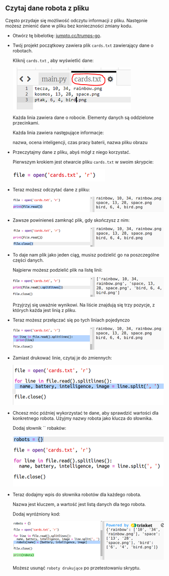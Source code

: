 ## Czytaj dane robota z pliku

Często przydaje się możliwość odczytu informacji z pliku. Następnie możesz zmienić dane w pliku bez konieczności zmiany kodu.

+ Otwórz tę bibelotkę: <a href="http://jumpto.cc/trumps-go" target="_blank">jumpto.cc/trumps-go</a>.

+ Twój projekt początkowy zawiera plik `cards.txt` zawierający dane o robotach.
    
    Kliknij `cards.txt` , aby wyświetlić dane:
    
    ![zrzut ekranu](images/robotrumps-cards.png)
    
    Każda linia zawiera dane o robocie. Elementy danych są oddzielone przecinkami.
    
    Każda linia zawiera następujące informacje:
    
    nazwa, ocena inteligencji, czas pracy baterii, nazwa pliku obrazu

+ Przeczytajmy dane z pliku, abyś mógł z niego korzystać.
    
    Pierwszym krokiem jest otwarcie pliku `cards.txt` w swoim skrypcie:
    
    ![zrzut ekranu](images/robotrumps-open.png)

+ Teraz możesz odczytać dane z pliku:
    
    ![zrzut ekranu](images/robotrumps-read.png)

+ Zawsze powinieneś zamknąć plik, gdy skończysz z nim:
    
    ![zrzut ekranu](images/robotrumps-close.png)

+ To daje nam plik jako jeden ciąg, musisz podzielić go na poszczególne części danych.
    
    Najpierw możesz podzielić plik na listę linii:
    
    ![zrzut ekranu](images/robotrumps-lines.png)
    
    Przyjrzyj się uważnie wynikowi. Na liście znajdują się trzy pozycje, z których każda jest linią z pliku.

+ Teraz możesz przełączać się po tych liniach pojedynczo
    
    ![zrzut ekranu](images/robotrumps-loop.png)

+ Zamiast drukować linie, czytaj je do zmiennych:
    
    ![zrzut ekranu](images/robotrumps-variables.png)

+ Chcesz móc później wykorzystać te dane, aby sprawdzić wartości dla konkretnego robota. Użyjmy nazwy robota jako klucza do słownika.
    
    Dodaj słownik `` robaków:
    
    ![zrzut ekranu](images/robotrumps-dict.png)

+ Teraz dodajmy wpis do słownika robotów dla każdego robota.
    
    Nazwa jest kluczem, a wartość jest listą danych dla tego robota.
    
    Dodaj wyróżniony kod:
    
    ![zrzut ekranu](images/robotrumps-data.png)
    
    Możesz usunąć `roboty drukujące` po przetestowaniu skryptu.